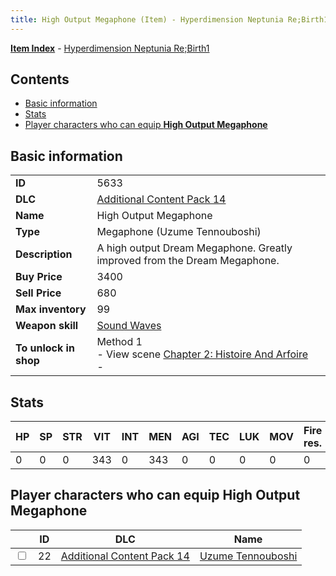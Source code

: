 ```yaml
---
title: High Output Megaphone (Item) - Hyperdimension Neptunia Re;Birth1
---
```


[**Item Index**](/neptunia/rb1/item/index.html) - [Hyperdimension Neptunia Re;Birth1](/neptunia/rb1)

## Contents

- [Basic information](#basic-information)
- [Stats](#stats)
- [Player characters who can equip **High Output Megaphone**](#player-characters-who-can-equip-high-output-megaphone)

## Basic information

|   |   |
| -- | -- |
| **ID** | 5633 |
| **DLC** | [Additional Content Pack 14](/neptunia/rb1/dlc/23-pack14.html) |
| **Name** | High Output Megaphone |
| **Type** | Megaphone (Uzume Tennouboshi) |
| **Description** | A high output Dream Megaphone. Greatly improved from the Dream Megaphone. |
| **Buy Price** | 3400 |
| **Sell Price** | 680 |
| **Max inventory** | 99 |
| **Weapon skill** | [Sound Waves](/neptunia/rb1/skill/23-3701-sound-waves.html) |
| **To unlock in shop** | Method 1<br />- View scene [Chapter 2: Histoire And Arfoire](/neptunia/rb1/scene/1-201-chapter-2-histoire-and-arfoire.html)<br />-  |


## Stats

| HP | SP | STR | VIT | INT | MEN | AGI | TEC | LUK | MOV | Fire res. | Ice res. | Wind res. | Lightning res. |
| -- | -- | --- | --- | --- | --- | --- | --- | --- | --- | --------- | -------- | --------- | -------------- |
| 0 | 0 | 0 | 343 | 0 | 343 | 0 | 0 | 0 | 0 | 0 | 0 | 0 | 0 |


## Player characters who can equip **High Output Megaphone**

|    | ID | DLC | Name |
| -- | -- | --- | ---- |
| <input type="checkbox" id="rb1-player-23-22" class="trackbox" /> | 22 | [Additional Content Pack 14](/neptunia/rb1/dlc/23-pack14.html) | [Uzume Tennouboshi](/neptunia/rb1/player/23-22-uzume-tennouboshi.html) |
